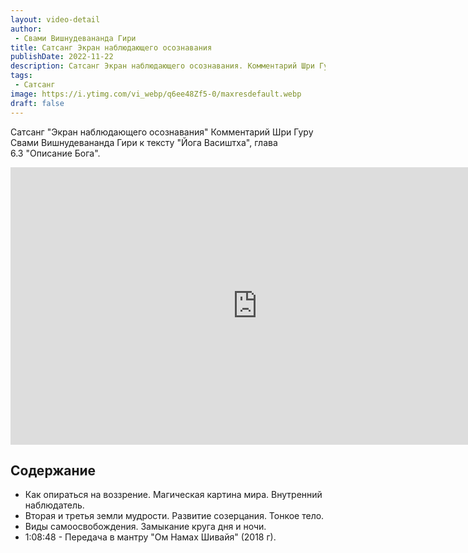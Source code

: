 ```yaml
---
layout: video-detail
author:
 - Свами Вишнудевананда Гири
title: Сатсанг Экран наблюдающего осознавания
publishDate: 2022-11-22
description: Сатсанг Экран наблюдающего осознавания. Комментарий Шри Гуру Свами Вишнудевананда Гири к тексту "Йога Васиштха", глава 6.3 "Описание Бога".
tags: 
 - Сатсанг
image: https://i.ytimg.com/vi_webp/q6ee48Zf5-0/maxresdefault.webp
draft: false
---
```


 Сатсанг "Экран наблюдающего осознавания"
Комментарий Шри Гуру Свами Вишнудевананда Гири к тексту "Йога Васиштха", глава 6.3 "Описание Бога".

<iframe width="790" height="444" src="https://www.youtube.com/embed/q6ee48Zf5-0" frameborder="0" allowfullscreen=""></iframe> 

## Содержание
- Как опираться на воззрение. Магическая картина мира. Внутренний наблюдатель.
- Вторая и третья земли мудрости. Развитие созерцания. Тонкое тело.
- Виды самоосвобождения. Замыкание круга дня и ночи.
- 1:08:48 - Передача в мантру "Ом Намах Шивайя" (2018 г).
